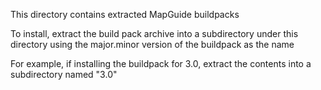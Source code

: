 This directory contains extracted MapGuide buildpacks

To install, extract the build pack archive into a subdirectory under this directory using the major.minor version of the buildpack as the name

For example, if installing the buildpack for 3.0, extract the contents into a subdirectory named "3.0"